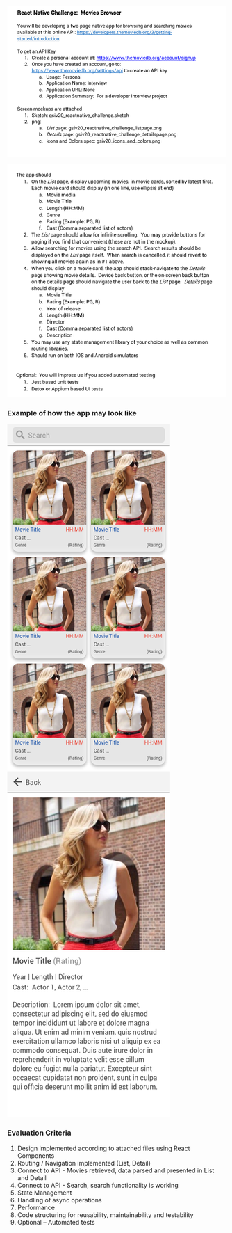 ![](assets/2020-09-27-14-14-55.png)

![](assets/2020-09-27-14-16-26.png)

### Example of how the app may look like

![](assets/1.png)
![](assets/2.png)

### Evaluation Criteria

1. Design implemented according to attached files using React Components
2. Routing / Navigation implemented (List, Detail)
3. Connect to API - Movies retrieved, data parsed and presented in List and Detail
4. Connect to API - Search, search functionality is working
5. State Management
6. Handling of async operations
7. Performance
8. Code structuring for reusability, maintainability and testability
9. Optional – Automated tests
